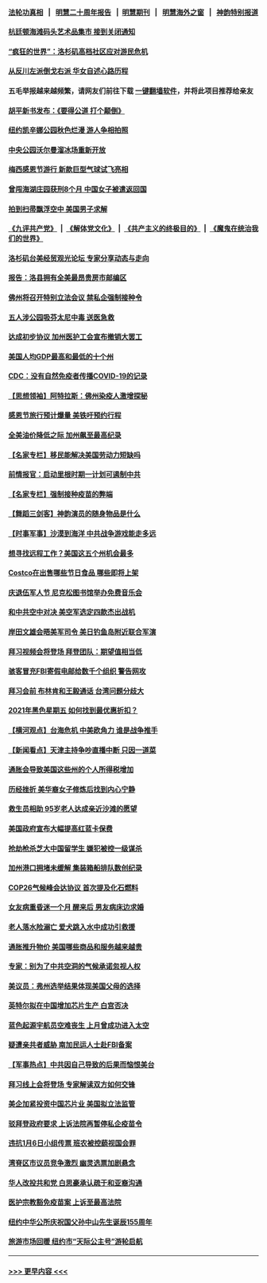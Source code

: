 #### [法轮功真相](https://github.com/gfw-breaker/truth/blob/master/README.md?t=0) &nbsp;&nbsp;|&nbsp;&nbsp; [明慧二十周年报告](https://github.com/gfw-breaker/mh-reports/blob/master/README.md?t=0) &nbsp;&nbsp;|&nbsp;&nbsp;[明慧期刊](https://github.com/gfw-breaker/mh-qikan) &nbsp;&nbsp;|&nbsp;&nbsp; [明慧海外之窗](https://github.com/gfw-breaker/mh-news/blob/master/README.md?t=0) &nbsp;&nbsp;|&nbsp;&nbsp; [神韵特别报道](https://github.com/gfw-breaker/mh-news/blob/master/shenyun.md?t=0)
#### [杭廷顿海滩码头艺术品集市 接到关闭通知](../pages/nsc412/n13376725.md?t=11151650) 
#### [“疯狂的世界”：洛杉矶高档社区应对游民危机](../pages/nsc412/n13376472.md?t=11151650) 
#### [从反川左派倒戈右派 华女自述心路历程](../pages/nsc412/n13376379.md?t=11151650) 
#### 五毛举报越来越频繁，请网友们前往下载 [一键翻墙软件](https://github.com/gfw-breaker/ssr-accounts)，并将此项目推荐给亲友
#### [胡平新书发布：《要得公道 打个颠倒》](../pages/nsc412/n13375550.md?t=11151650) 
#### [纽约凯辛娜公园秋色烂漫  游人争相拍照](../pages/nsc412/n13376347.md?t=11151650) 
#### [中央公园沃尔曼溜冰场重新开放](../pages/nsc412/n13376344.md?t=11151650) 
#### [梅西感恩节游行 新款巨型气球试飞亮相](../pages/nsc412/n13376361.md?t=11151650) 
#### [曾闯海湖庄园获刑8个月 中国女子被遣返回国](../pages/nsc412/n13376027.md?t=11151650) 
#### [拍到扫帚飘浮空中 美国男子求解](../pages/nsc412/n13376311.md?t=11151650) 
#### [《九评共产党》](https://github.com/begood0513/9ping.md/blob/master/README.md) &nbsp;|&nbsp; [《解体党文化》](../../../../jtdwh.md/blob/master/README.md)  &nbsp;|&nbsp; [《共产主义的终极目的》](../../../../gczydzjmd.md/blob/master/README.md) &nbsp;|&nbsp; [《魔鬼在统治我们的世界》](../../../../mgztzwmdsj.md/blob/master/README.md) 
#### [洛杉矶台美经贸观光论坛 专家分享动态与走向](../pages/nsc412/n13376271.md?t=11151650) 
#### [报告：洛县拥有全美最昂贵房市邮编区](../pages/nsc412/n13376217.md?t=11151650) 
#### [佛州将召开特别立法会议 禁私企强制接种令](../pages/nsc412/n13376029.md?t=11151650) 
#### [五人涉公园吸芬太尼中毒 送医急救](../pages/nsc412/n13376117.md?t=11151650) 
#### [达成初步协议 加州医护工会宣布撤销大罢工](../pages/nsc412/n13376070.md?t=11151650) 
#### [美国人均GDP最高和最低的十个州](../pages/nsc412/n13343930.md?t=11151650) 
#### [CDC：没有自然免疫者传播COVID-19的记录](../pages/nsc412/n13375583.md?t=11151650) 
#### [【思想领袖】阿特拉斯：佛州染疫人激增探秘](../pages/nsc412/n13345469.md?t=11151650) 
#### [感恩节旅行预计爆量 美铁吁预约行程](../pages/nsc412/n13375864.md?t=11151650) 
#### [全美油价降低之际 加州飙至最高纪录](../pages/nsc412/n13375807.md?t=11151650) 
#### [【名家专栏】移民能解决美国劳动力短缺吗](../pages/nsc412/n13375319.md?t=11151650) 
#### [前情报官：启动里根时期一计划可遏制中共](../pages/nsc412/n13375518.md?t=11151650) 
#### [【名家专栏】强制接种疫苗的弊端](../pages/nsc412/n13375306.md?t=11151650) 
#### [【舞蹈三剑客】神韵演员的随身物品是什么](../pages/nsc412/n13374451.md?t=11151650) 
#### [【时事军事】沙漠到海洋 中共战争游戏能走多远](../pages/nsc412/n13373966.md?t=11151650) 
#### [想寻找远程工作？美国这五个州机会最多](../pages/nsc412/n13372555.md?t=11151650) 
#### [Costco在出售哪些节日食品 哪些即将上架](../pages/nsc412/n13372458.md?t=11151650) 
#### [庆退伍军人节 尼克松图书馆举办免费音乐会](../pages/nsc412/n13374905.md?t=11151650) 
#### [和中共空中对决 美空军选定四款杰出战机](../pages/nsc412/n13356986.md?t=11151650) 
#### [岸田文雄会晤美军司令 美日钓鱼岛附近联合军演](../pages/nsc412/n13373681.md?t=11151650) 
#### [拜习视频会将登场 拜登团队：期望值相当低](../pages/nsc412/n13371855.md?t=11151650) 
#### [骇客冒充FBI寄假电邮给数千个组织 警告网攻](../pages/nsc412/n13374378.md?t=11151650) 
#### [拜习会前 布林肯和王毅通话 台湾问题分歧大](../pages/nsc412/n13374563.md?t=11151650) 
#### [2021年黑色星期五 如何找到最优惠折扣？](../pages/nsc412/n13374393.md?t=11151650) 
#### [【横河观点】台海危机 中美欧角力 谁是战争推手](../pages/nsc412/n13374435.md?t=11151650) 
#### [【新闻看点】天津主持争吵直播中断 只因一道菜](../pages/nsc412/n13374429.md?t=11151650) 
#### [通胀会导致美国这些州的个人所得税增加](../pages/nsc412/n13374369.md?t=11151650) 
#### [历经挫折 美华裔女子修炼后找到内心宁静](../pages/nsc412/n13374299.md?t=11151650) 
#### [救生员相助 95岁老人达成亲近沙滩的愿望](../pages/nsc412/n13373738.md?t=11151650) 
#### [美国政府宣布大幅提高红蓝卡保费](../pages/nsc412/n13374279.md?t=11151650) 
#### [抢劫枪杀芝大中国留学生 嫌犯被控一级谋杀](../pages/nsc412/n13374333.md?t=11151650) 
#### [加州港口拥堵未缓解 集装箱船排队数创纪录](../pages/nsc412/n13374230.md?t=11151650) 
#### [COP26气候峰会达协议 首次提及化石燃料](../pages/nsc412/n13374280.md?t=11151650) 
#### [女友病重昏迷一个月 醒来后 男友病床边求婚](../pages/nsc412/n13372978.md?t=11151650) 
#### [老人落水险溺亡 爱犬跳入水中成功引救援](../pages/nsc412/n13373009.md?t=11151650) 
#### [通胀推升物价 美国哪些商品和服务越来越贵](../pages/nsc412/n13374106.md?t=11151650) 
#### [专家：别为了中共空洞的气候承诺忽视人权](../pages/nsc412/n13374097.md?t=11151650) 
#### [美议员：弗州选举结果体现美国父母的选择](../pages/nsc412/n13373947.md?t=11151650) 
#### [英特尔拟在中国增加芯片生产 白宫否决](../pages/nsc412/n13373912.md?t=11151650) 
#### [蓝色起源宇航员空难丧生 上月曾成功进入太空](../pages/nsc412/n13373682.md?t=11151650) 
#### [疑遭亲共者威胁 南加民运人士赴FBI备案](../pages/nsc412/n13373287.md?t=11151650) 
#### [【军事热点】中共因自己导致的后果而恼恨美台](../pages/nsc412/n13372415.md?t=11151650) 
#### [拜习线上会将登场 专家解读双方如何交锋](../pages/nsc412/n13373532.md?t=11151650) 
#### [美企加紧投资中国芯片业 美国拟立法监管](../pages/nsc412/n13373153.md?t=11151650) 
#### [驳拜登政府要求 上诉法院再暂停私企疫苗令](../pages/nsc412/n13373043.md?t=11151650) 
#### [违抗1月6日小组传票 班农被控藐视国会罪](../pages/nsc412/n13373109.md?t=11151650) 
#### [湾脊区市议员竞争激烈 幽灵选票加剧悬念](../pages/nsc412/n13373164.md?t=11151650) 
#### [华人改投共和党 白思豪承认疏于和亚裔沟通](../pages/nsc412/n13373180.md?t=11151650) 
#### [医护宗教豁免疫苗案 上诉至最高法院](../pages/nsc412/n13373171.md?t=11151650) 
#### [纽约中华公所庆祝国父孙中山先生诞辰155周年](../pages/nsc412/n13373191.md?t=11151650) 
#### [旅游市场回暖 纽约市“天际公主号”游轮启航](../pages/nsc412/n13373185.md?t=11151650) 

----
#### [ >>> 更早内容 <<< ](../indexes/nsc412-earlier.md)
